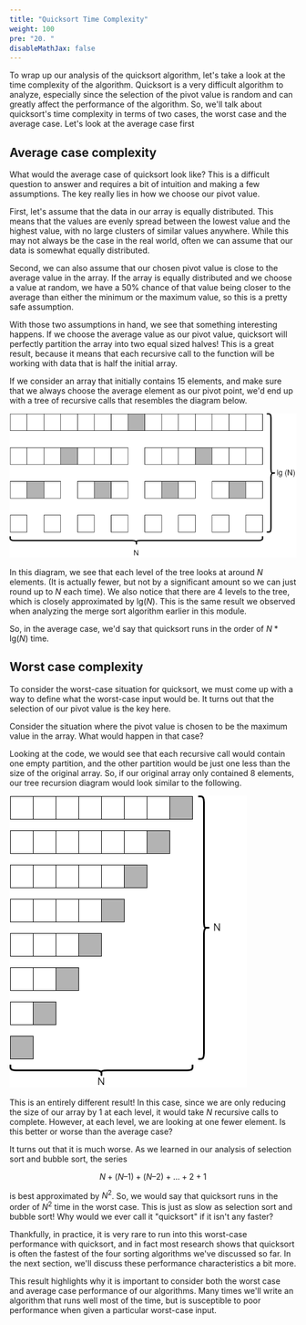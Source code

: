 ```yaml
---
title: "Quicksort Time Complexity"
weight: 100
pre: "20. "
disableMathJax: false
---
```

To wrap up our analysis of the quicksort algorithm, let's take a look at the time complexity of the algorithm. Quicksort is a very difficult algorithm to analyze, especially since the selection of the pivot value is random and can greatly affect the performance of the algorithm. So, we'll talk about quicksort's time complexity in terms of two cases, the worst case and the average case. Let's look at the average case first

## Average case complexity

What would the average case of quicksort look like? This is a difficult question to answer and requires a bit of intuition and making a few assumptions. The key really lies in how we choose our pivot value. 

First, let's assume that the data in our array is equally distributed. This means that the values are evenly spread between the lowest value and the highest value, with no large clusters of similar values anywhere. While this may not always be the case in the real world, often we can assume that our data is somewhat equally distributed.

Second, we can also assume that our chosen pivot value is close to the average value in the array. If the array is equally distributed and we choose a value at random, we have a $50\%$ chance of that value being closer to the average than either the minimum or the maximum value, so this is a pretty safe assumption.

With those two assumptions in hand, we see that something interesting happens. If we choose the average value as our pivot value, quicksort will perfectly partition the array into two equal sized halves! This is a great result, because it means that each recursive call to the function will be working with data that is half the initial array.

If we consider an array that initially contains $15$ elements, and make sure that we always choose the average element as our pivot point, we'd end up with a tree of recursive calls that resembles the diagram below.

![Quicksort Time Tree 1](/images/7/7.20.quicktime.png)
 
In this diagram, we see that each level of the tree looks at around $N$ elements. (It is actually fewer, but not by a significant amount so we can just round up to $N$ each time). We also notice that there are 4 levels to the tree, which is closely approximated by $\text{lg}(N)$. This is the same result we observed when analyzing the merge sort algorithm earlier in this module. 

So, in the average case, we'd say that quicksort runs in the order of $N * \text{lg}(N)$ time. 

## Worst case complexity

To consider the worst-case situation for quicksort, we must come up with a way to define what the worst-case input would be. It turns out that the selection of our pivot value is the key here.

Consider the situation where the pivot value is chosen to be the maximum value in the array. What would happen in that case? 

Looking at the code, we would see that each recursive call would contain one empty partition, and the other partition would be just one less than the size of the original array. So, if our original array only contained 8 elements, our tree recursion diagram would look similar to the following. 

![Quicksort Time Tree 2](/images/7/7.20.quicktime2.png)
 
This is an entirely different result! In this case, since we are only reducing the size of our array by 1 at each level, it would take $N$ recursive calls to complete. However, at each level, we are looking at one fewer element. Is this better or worse than the average case?

It turns out that it is much worse. As we learned in our analysis of selection sort and bubble sort, the series

$$
N + (N – 1) + (N – 2) + ... + 2 + 1
$$

is best approximated by $N^2$. So, we would say that quicksort runs in the order of $N^2$ time in the worst case. This is just as slow as selection sort and bubble sort! Why would we ever call it "quicksort" if it isn't any faster?

Thankfully, in practice, it is very rare to run into this worst-case performance with quicksort, and in fact most research shows that quicksort is often the fastest of the four sorting algorithms we've discussed so far. In the next section, we'll discuss these performance characteristics a bit more. 

This result highlights why it is important to consider both the worst case and average case performance of our algorithms. Many times we'll write an algorithm that runs well most of the time, but is susceptible to poor performance when given a particular worst-case input. 
